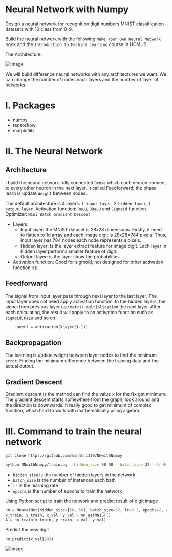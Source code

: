 # Neural Network with Numpy

Design a neural network for recognition digit numbers MNIST classification datasets with 10 class from 0-9.

Build the neural network with the following `Make Your Own Neural Network` book and the `Introduction to Machine Learning` course in HCMUS.

The Architecture:

![image](https://1.cms.s81c.com/sites/default/files/2021-01-06/ICLH_Diagram_Batch_01_03-DeepNeuralNetwork-WHITEBG.png)

We will build difference neural networks with any architectures we want. We can change the number of nodes each layers and the number of layer of networks.
# I. Packages
- numpy
- tensorflow
- matplotlib

# II. The Neural Network
## Architecture
I build the neural network fully connected `Dense` which each neuron connect to every other neuron in the next layer. It called Feedforward, the phase learn is update `Weight` between nodes. 

The default architecture is 4 layers: `1 input layer`, `2 hidden layer`, `1 output layer`. Activation function: `ReLU`, `DReLU` and `Sigmoid` function. Optimizer: `Mini Batch Gradient Descent`
- Layers: 
    - Input layer: the MNIST dataset is 28x28 dimensions. Firstly, it need to flatten to 1d array and each image digit is 28x28=784 pixels. Thus, input layer has 784 nodes each node represents a pixels.
    - Hidden layer: Is the layer extract feature for image digit. Each layer in hidden layer performs smaller feature of digit.
    - Output layer: is the layer show the probabilities 
- Activation function: Good for sigmoid, not designed for other activation function :(((

## Feedforward
The signal from input layer pass through next layer to the last layer. The input layer does not need apply activation function. In the hidden layers, the signal from previous layer use `matrix multiplication` the next layer. After each calculating, the result will apply to an activation function such as `sigmoid`, `ReLU` and so on. 
        
        Layeri = activation(XLayer(i-1))

## Backpropagation
The learning is update weight between layer nodes to find the minimum `error`. Finding the minimum difference between the training data and the actual output.

## Gradient Descent
Gradient descent is the method can find the value x for the f(x get minimum. The gradient descent starts somewhere from the graph, look around and the direction is downwards. It really good to get minimum of complex function, which hard to work with mathematically using algebra.

# III. Command to train the neural network
```bash
git clone https://github.com/minhtri1f9/NNwithNumpy
```

```bash
python NNwithNumpy/train.py --hidden_size 50 50 --batch_size 32 --lr 0.1 --epochs 10 
```
- `hidden_size` is the number of hidden layers in the network
- `batch_size` is the number of instances each bath
- `lr` is the learning rate 
- `epochs` is the number of epochs to train the network

Using Python script to train the network and predict result of digit image
```python
nn = NeuralNet(hidden_size=[50, 50], batch_size=32, lr=0.1, epochs=2, activation_function='relu')
x_train, y_train, x_val, y_val = nn.getMNIST()
A = nn.train(x_train, y_train, x_val, y_val)
```

Predict the new digit
```python
nn.predict(x_val[20])
```

![image](https://drive.google.com/uc?export=view&id=1ctxoo3Xd0977JeRqld-mnOEslnKff0LD)